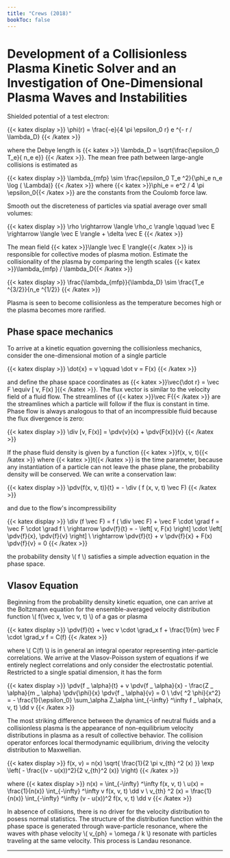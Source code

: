 ```yaml
---
title: "Crews (2018)"
bookToc: false
---
```


# Development of a Collisionless Plasma Kinetic Solver and an Investigation of One-Dimensional Plasma Waves and Instabilities

Shielded potential of a test electron:

{{< katex display >}}
\phi(r) = \frac{-e}{4 \pi \epsilon_0 r} e ^{- r / \lambda_D}
{{< /katex >}}

where the Debye length is {{< katex >}} \lambda_D = \sqrt{\frac{\epsilon_0 T_e}{ n_e e}} {{< /katex >}}. The mean free path between large-angle collisions is estimated as

{{< katex display >}}
\lambda_{mfp} \sim \frac{\epsilon_0 T_e ^2}{\phi_e n_e \log ( \Lambda)}
{{< /katex >}}
where {{< katex >}}\phi_e = e^2 / 4 \pi \epsilon_0{{< /katex >}} are the constants from the Coulomb force law.

Smooth out the discreteness of particles via spatial average over small volumes:

{{< katex display >}}
\rho \rightarrow \langle \rho_c \rangle \qquad \vec E \rightarrow \langle \vec E \rangle + \delta \vec E
{{< /katex >}}

The mean field {{< katex >}}\langle \vec E \rangle{{< /katex >}} is responsible for collective modes of plasma motion. Estimate the collisionality of the plasma by comparing the length scales {{< katex >}}\lambda_{mfp} / \lambda_D{{< /katex >}}

{{< katex display >}}
\frac{\lambda_{mfp}}{\lambda_D} \sim \frac{T_e ^{3/2}}{n_e ^{1/2}}
{{< /katex >}}

Plasma is seen to become collisionless as the temperature becomes high or the plasma becomes more rarified.

## Phase space mechanics

To arrive at a kinetic equation governing the collisionless mechanics, consider the one-dimensional motion of a single particle

{{< katex display >}}
\dot{x} = v \qquad \dot v = F(x)
{{< /katex >}}

and define the phase space coordinates as {{< katex >}}\vec{\dot r} = \vec F \equiv [ v, F(x) ]{{< /katex >}}. The flux vector is similar to the velocity field of a fluid flow. The streamlines of {{< katex >}}\vec F{{< /katex >}} are the streamlines which a particle will follow if the flux is constant in time. Phase flow is always analogous to that of an incompressible fluid because the flux divergence is zero:

{{< katex display >}}
\div [v, F(x)] = \pdv{v}{x} + \pdv{F(x)}{v}
{{< /katex >}}

If the phase fluid density is given by a function {{< katex >}}f(x, v, t){{< /katex >}} where {{< katex >}}t{{< /katex >}} is the time parameter, because any instantiation of a particle can not leave the phase plane, the probability density will be conserved. We can write a conservation law:

{{< katex display >}}
\pdv{f(x, v, t)}{t} = - \div ( f (x, v, t) \vec F)
{{< /katex >}}

and due to the flow's incompressibility

{{< katex display >}}
\div (f \vec F) = f ( \div \vec F) + \vec F \cdot \grad f = \vec F \cdot \grad f \\
\rightarrow \pdv{f}{t} = - \left[ v, F(x) \right] \cdot \left[ \pdv{f}{x}, \pdv{f}{v} \right] \\
\rightarrow \pdv{f}{t} + v \pdv{f}{x} + F(x) \pdv{f}{v} = 0
{{< /katex >}}

the probability density \\( f \\) satisfies a simple advection equation in the phase space.

## Vlasov Equation

Beginning from the probability density kinetic equation, one can arrive at the Boltzmann equation for the ensemble-averaged velocity distribution function \\( f(\vec x, \vec v, t) \\) of a gas or plasma

{{< katex display >}}
\pdv{f}{t} + \vec v \cdot \grad_x f + \frac{1}{m} \vec F \cdot \grad_v f = C(f)
{{< /katex >}}

where \\( C(f) \\) is in general an integral operator representing inter-particle correlations. We arrive at the Vlasov-Poisson system of equations if we entirely neglect correlations and only consider the electrostatic potential. Restricted to a single spatial dimension, it has the form

{{< katex display >}}
\pdv{f _ \alpha}{t} + v \pdv{f  _ \alpha}{x} - \frac{Z _ \alpha}{m _ \alpha} \pdv{\phi}{x} \pdv{f _ \alpha}{v} = 0 \\
\dv{ ^2 \phi}{x^2} = - \frac{1}{\epsilon_0} \sum_\alpha Z_\alpha \int_{-\infty} ^\infty f _ \alpha(x, v, t) \dd v
{{< /katex >}}

The most striking difference between the dynamics of neutral fluids and a collisionless plasma is the appearance of non-equilibrium velocity distributions in plasma as a result of collective behavior. The collision operator enforces local thermodynamic equilibrium, driving the velocity distribution to Maxwellian.

{{< katex display >}}
f(x, v) = n(x) \sqrt{ \frac{1}{2 \pi v_{th} ^2 (x) }} \exp \left( - \frac{(v - u(x))^2}{2 v_{th}^2 (x)} \right)
{{< /katex >}}

where
{{< katex display >}}
n(x) = \int_{-\infty} ^\infty f(x, v, t) \\
u(x) = \frac{1}{n(x)} \int_{-\infty} ^\infty v f(x, v, t) \dd v \\
v_{th} ^2 (x) = \frac{1}{n(x)} \int_{-\infty} ^\infty (v - u(x))^2 f(x, v, t) \dd v
{{< /katex >}}

In absence of collisions, there is no driver for the velocity distribution to posess normal statistics. The structure of the distribution function within the phase space is generated through wave-particle resonance, where the waves with phase velocity \\( v_{ph} = \omega / k \\) resonate with particles traveling at the same velocity. This process is Landau resonance. 


---